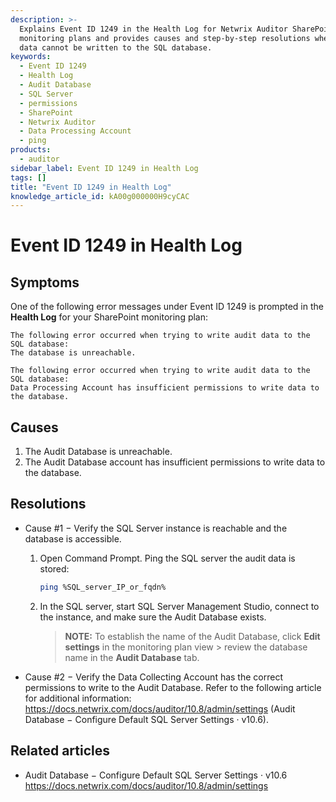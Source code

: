 ```yaml
---
description: >-
  Explains Event ID 1249 in the Health Log for Netwrix Auditor SharePoint
  monitoring plans and provides causes and step-by-step resolutions when audit
  data cannot be written to the SQL database.
keywords:
  - Event ID 1249
  - Health Log
  - Audit Database
  - SQL Server
  - permissions
  - SharePoint
  - Netwrix Auditor
  - Data Processing Account
  - ping
products:
  - auditor
sidebar_label: Event ID 1249 in Health Log
tags: []
title: "Event ID 1249 in Health Log"
knowledge_article_id: kA00g000000H9cyCAC
---
```


# Event ID 1249 in Health Log

## Symptoms

One of the following error messages under Event ID 1249 is prompted in the **Health Log** for your SharePoint monitoring plan:

```
The following error occurred when trying to write audit data to the SQL database:
The database is unreachable.
```

```
The following error occurred when trying to write audit data to the SQL database:
Data Processing Account has insufficient permissions to write data to the database.
```

## Causes

1. The Audit Database is unreachable.
2. The Audit Database account has insufficient permissions to write data to the database.

## Resolutions

- Cause #1 − Verify the SQL Server instance is reachable and the database is accessible.

  1. Open Command Prompt. Ping the SQL server the audit data is stored:
  
     ```bash
     ping %SQL_server_IP_or_fqdn%
     ```
  2. In the SQL server, start SQL Server Management Studio, connect to the instance, and make sure the Audit Database exists.
  
     > **NOTE:** To establish the name of the Audit Database, click **Edit settings** in the monitoring plan view > review the database name in the **Audit Database** tab.

- Cause #2 − Verify the Data Collecting Account has the correct permissions to write to the Audit Database. Refer to the following article for additional information: https://docs.netwrix.com/docs/auditor/10.8/admin/settings (Audit Database − Configure Default SQL Server Settings · v10.6).

## Related articles

- Audit Database − Configure Default SQL Server Settings · v10.6  
  https://docs.netwrix.com/docs/auditor/10.8/admin/settings
